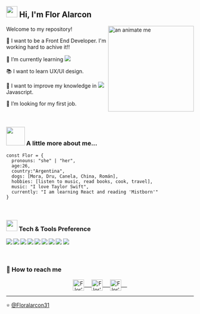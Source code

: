 <h2> <img src="https://emojis.slackmojis.com/emojis/images/1588315024/8823/hyperkitty.gif?1588315024" width="30" /> Hi, I'm Flor Alarcon</h2>

<img align='right' alt='an animate me' src="https://user-images.githubusercontent.com/86578050/148091395-75972643-ed2d-46c0-a63a-97de4831c623.png" width="230">

Welcome to my repository!
 
 🔭 I want to be a Front End Developer. I'm working hard to achive it!!
 
 🌱 I’m currently learning <img src="https://img.shields.io/badge/-React-000000?style=flat&logo=react&logoColor=00c8ff"> 
 
 :books: I want to learn UX/UI design.
 
 👯 I want to improve my knowledge in <img src="https://img.shields.io/badge/-JavaScript-eed718?style=flat&logo=javascript&logoColor=ffffff"> Javascript.
 
 🤔 I’m looking for my first job.
 
<br>

### <img src="https://media.giphy.com/media/VgCDAzcKvsR6OM0uWg/giphy.gif" width="50"> A little more about me...  

```JS
const Flor = {
  pronouns: "she" | "her",
  age:26,
  country:"Argentina",
  dogs: [Mora, Dru, Canela, China, Román],
  hobbies: [listen to music, read books, cook, travel],
  music: "I love Taylor Swift",
  currently: "I am learning React and reading 'Mistborn'"
}
```
<br>

###  <img src="https://media.giphy.com/media/WUlplcMpOCEmTGBtBW/giphy.gif" width="30">  Tech & Tools Preference

<img src = "https://img.shields.io/badge/-HTML5-E34F26?style=flat&logo=html5&logoColor=white"> <img src = "https://img.shields.io/badge/-CSS3-1572B6?style=flat&logo=css3&logoColor=white">
<img align="left"  src="https://img.shields.io/badge/-Bootstrap-563D7C?style=flat&logo=bootstrap&logoColor=white">
<img align="left"  src="https://img.shields.io/badge/-JavaScript-eed718?style=flat&logo=javascript&logoColor=ffffff">
<img align="left"  src="https://img.shields.io/badge/-Sass-cc6699?style=flat&logo=sass&logoColor=ffffff">
<img align="left"  src="https://img.shields.io/badge/-React-000000?style=flat&logo=react&logoColor=00c8ff">
<img align="left"  src="http://img.shields.io/badge/-Git-F1502F?style=flat&logo=git&logoColor=FFFFFF">
<img align="left"  src="http://img.shields.io/badge/-Github-000000?style=flat&logo=github&logoColor=FFFFFF">
<img align="left"  src="http://img.shields.io/badge/-VS%20Code-007ACC?style=flat&logo=visual%20studio%20code&logoColor=white">


<br>

 ###  💬 How to reach me

<p align="center">
 <a href="https://www.linkedin.com/in/maria-florencia-alarc%C3%B3n/" target="blank">
  <img align="center" alt="Flor's linkedin" width="30px" src="https://www.vectorlogo.zone/logos/linkedin/linkedin-icon.svg" /> &nbsp; &nbsp;
 </a>
 <a href="https://www.instagram.com/floralarcon31/" target="blank">
  <img align="center" alt="Flor's Instagram" width="30px" src="https://www.vectorlogo.zone/logos/instagram/instagram-icon.svg" /> &nbsp; &nbsp;
 </a>
 <a href="https://twitter.com/florenciaalar10" target="blank">
  <img align="center" alt="Flor's Twitter" width="30px" src="https://www.vectorlogo.zone/logos/twitter/twitter-official.svg" /> &nbsp; &nbsp;
 </a>

  
---

⭐️ [@Floralarcon31](https://github.com/Floralarcon31)
